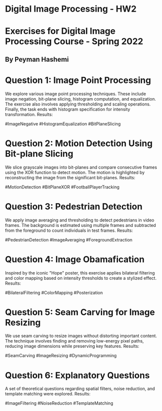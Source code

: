 # Digital Image Processing - HW2
# Exercises for Digital Image Processing Course - Spring 2022

## By Peyman Hashemi

# Question 1: Image Point Processing
We explore various image point processing techniques. These include image negation, bit-plane slicing, histogram computation, and equalization. The exercise also involves applying thresholding and scaling operations. Finally, the task ends with histogram specification for intensity transformation.
Results:

#ImageNegative #HistogramEqualization #BitPlaneSlicing
# Question 2: Motion Detection Using Bit-plane Slicing
We slice grayscale images into bit-planes and compare consecutive frames using the XOR function to detect motion. The motion is highlighted by reconstructing the image from the significant bit-planes.
Results:

#MotionDetection #BitPlaneXOR #FootballPlayerTracking
# Question 3: Pedestrian Detection
We apply image averaging and thresholding to detect pedestrians in video frames. The background is estimated using multiple frames and subtracted from the foreground to count individuals in test frames.
Results:

#PedestrianDetection #ImageAveraging #ForegroundExtraction
# Question 4: Image Obamafication
Inspired by the iconic "Hope" poster, this exercise applies bilateral filtering and color mapping based on intensity thresholds to create a stylized effect.
Results: 

#BilateralFiltering #ColorMapping #Posterization
# Question 5: Seam Carving for Image Resizing
We use seam carving to resize images without distorting important content. The technique involves finding and removing low-energy pixel paths, reducing image dimensions while preserving key features.
Results:

#SeamCarving #ImageResizing #DynamicProgramming
# Question 6: Explanatory Questions
A set of theoretical questions regarding spatial filters, noise reduction, and template matching were explored.
Results:

#ImageFiltering #NoiseReduction #TemplateMatching
